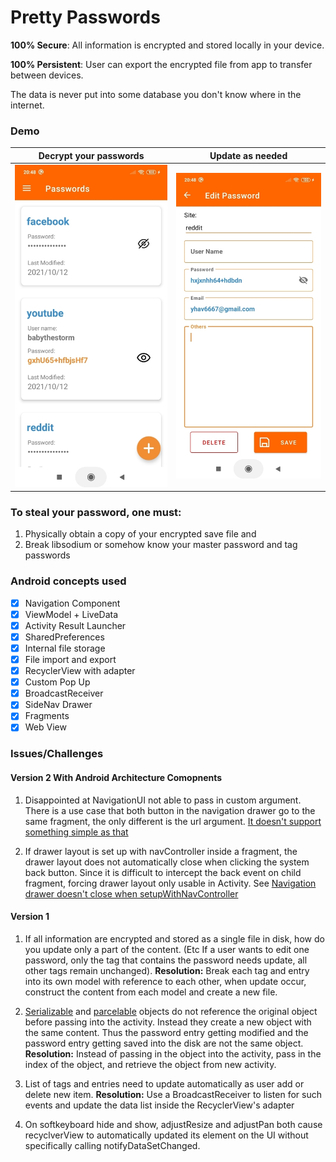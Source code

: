 
# Pretty Passwords
**100% Secure**: All information is encrypted and stored locally in your device.

**100% Persistent**: User can export the encrypted file from app to transfer between devices.

The data is never put into some database you don't know where in the internet.

### Demo

|Decrypt your passwords|Update as needed|
|:---:|:---:|
|![](demo/0.jpg)|![](demo/1.jpg)|

### To steal your password, one must:
1. Physically obtain a copy of your encrypted save file
  and
2. Break libsodium or somehow know your master password and tag passwords

### Android concepts used
- [x] Navigation Component
- [x] ViewModel + LiveData
- [x] Activity Result Launcher
- [x] SharedPreferences
- [x] Internal file storage
- [x] File import and export
- [x] RecyclerView with adapter
- [x] Custom Pop Up
- [x] BroadcastReceiver
- [x] SideNav Drawer
- [x] Fragments
- [x] Web View

### Issues/Challenges

#### Version 2 With Android Architecture Comopnents
1. Disappointed at NavigationUI not able to pass in custom argument. There is a use case that both button in the navigation drawer go to the same fragment, the only different is the url argument. [It doesn't support something simple as that](https://stackoverflow.com/a/54684557/5777189)

2. If drawer layout is set up with navController inside a fragment, the drawer layout does not automatically close when clicking the system back button.
Since it is difficult to intercept the back event on child fragment, forcing drawer layout only usable in Activity.
See [Navigation drawer doesn't close when setupWithNavController](https://stackoverflow.com/questions/69513107/navigation-drawer-doesnt-close-when-setupwithnavcontroller)


#### Version 1
 1. If all information are encrypted and stored as a single file in disk, how do you update only a part of the content. (Etc If a user wants to edit one password, only the tag that contains the password needs update, all other tags remain unchanged).
**Resolution:** Break each tag and entry into its own model with reference to each other, when update occur, construct the content from each model and create a new file.

2. [Serializable](https://stackoverflow.com/questions/44698863/bundle-putserializable-serializing-reference-not-value) and [parcelable](https://stackoverflow.com/questions/37694110/when-a-parcelable-object-is-passed-through-an-intent-does-it-update-with-refere) objects do not reference the original object before passing into the activity. Instead they create a new object with the same content. Thus the password entry getting modified and the password entry getting saved into the disk are not the same object.
**Resolution:** Instead of passing in the object into the activity, pass in the index of the object, and retrieve the object from new activity.

3. List of tags and entries need to update automatically as user add or delete new item.
**Resolution:** Use a BroadcastReceiver to listen for such events and update the data list inside the RecyclerView's adapter

4. On softkeyboard hide and show, adjustResize and adjustPan both cause recyclverView to automatically updated its element on the UI without specifically calling notifyDataSetChanged.

